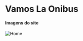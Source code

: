 # Vamos La Onibus

#### Imagens do site

![Home](https://github.com/LucasPereira1313/VamosLaOnibus/master/Image/Image01.png?raw=true)
